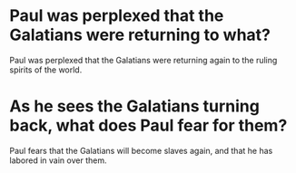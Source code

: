 # Paul was perplexed that the Galatians were returning to what?

Paul was perplexed that the Galatians were returning again to the ruling spirits of the world.

# As he sees the Galatians turning back, what does Paul fear for them?

Paul fears that the Galatians will become slaves again, and that he has labored in vain over them.
